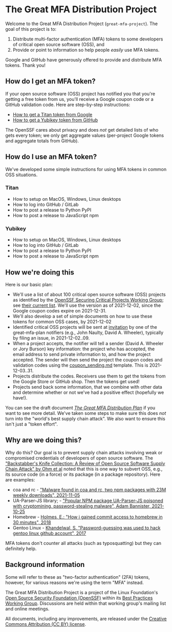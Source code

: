 # The Great MFA Distribution Project

Welcome to the Great MFA Distribution Project
(`great-mfa-project`).
The goal of this project is to:

1. Distribute multi-factor authentication (MFA) tokens to
   some developers of critical open source software (OSS), and
2. Provide or point to information so help people *easily* use MFA tokens.

Google and GitHub have generously offered to provide and distribute MFA tokens.
Thank you!

## How do I get an MFA token?

If your open source software (OSS) project has notified you that
you're getting a free token from us,
you'll receive a Google coupon code or a GitHub validation code.
Here are step-by-step instructions:

* [How to get a Titan token from Google](getting-titan-token-from-google.md)
* [How to get a Yubikey token from GitHub](getting-yubikey-token-from-github.md)

The OpenSSF cares about privacy and does *not* get detailed lists of
who gets every token; we only get aggregate values (per-project Google tokens
and aggregate totals from GitHub).

## How do I use an MFA token?

We've developed some simple instructions for using MFA tokens
in common OSS situations.

### Titan

* How to setup on MacOS, Windows, Linux desktops
* How to log into GitHub / GitLab
* How to post a release to Python PyPI
* How to post a release to JavaScript npm

### Yubikey

* How to setup on MacOS, Windows, Linux desktops
* How to log into GitHub / GitLab
* How to post a release to Python PyPI
* How to post a release to JavaScript npm

## How we're doing this

Here is our basic plan:
* We'll use a list of about 100 critical open source software (OSS) projects
  as identified by the [OpenSSF Securing Critical Projects Working Group](https://github.com/ossf/wg-securing-critical-projects); see
  [their current list](https://docs.google.com/spreadsheets/d/1ONZ4qeMq8xmeCHX03lIgIYE4MEXVfVL6oj05lbuXTDM/edit#gid=0). We'll use the version as of
  2021-12-02, since the Google coupon codes expire on 2021-12-31.
* We'll also develop a set of simple documents on how to use these tokens
  for common OSS cases, by 2021-12-02
* Identified critical OSS projects will be sent at [invitation](./invitation.md) by one of the great-mfa-plan notifiers (e.g., John Naulty, David A. Wheeler), typically by filing an issue, in 2021-12-02..09.
* When a project accepts, the notifier will tell a sender (David A. Wheeler or Jory Burson) key information: the project who has accepted, the email address to send private information to, and how the project accepted. The sender will then send the project the coupon codes and validation codes using the [coupon_sending.md](./coupond_code.md) template. This is 2021-12-03..31.
* Projects distribute the codes. Receivers use them to get the tokens from
  the Google Store or GitHub shop. Then the tokens get used!
* Projects send back some information, that we combine with other data
  and determine whether or not we've had a positive effect (hopefully we have!).

You can see the draft document
[*The Great MFA Distribution Plan*](https://docs.google.com/document/d/1Hhg4KcLCzEdd9ZcbdEviN0TIUTLyWDsIdF6B_hY3Xv0/edit) if you want to see more detail.
We've taken some steps to make sure this does *not* turn into
the "world's best supply chain attack".
We also want to ensure this isn't just a "token effort".


## Why are we doing this?

Why do this? Our goal is to prevent supply chain attacks involving
weak or compromised credentials of developers of open source software.
The
["Backstabber's Knife Collection: A Review of Open Source Software Supply Chain Attack" by Ohm et al](https://arxiv.org/abs/2005.09535)
noted that this is one way to subvert OSS, e.g.,
its source code (in a force) or its package (in a package repository).
Here are examples:

* coa and rc - ["Malware found in coa and rc, two npm packages with 23M weekly downloads", 2021-11-05](https://therecord.media/malware-found-in-coa-and-rc-two-npm-packages-with-23m-weekly-downloads/)
* UA-Parser-JS library;  - ["Popular NPM package UA-Parser-JS poisoned with cryptomining, password-stealing malware", Adam Bannister, 2021-10-25](https://portswigger.net/daily-swig/popular-npm-package-ua-parser-js-poisoned-with-cryptomining-password-stealing-malware)
* Homebrew - [Holmes, E.: "How i gained commit access to homebrew in 30 minutes", 2018](https://medium.com/@vesirin/how-i-gained-commit-access-to-homebrew-in-30-minutes-2ae314df03ab)
* Gentoo Linux - [Khandelwal, S. "Password-guessing was used to hack gentoo linux github account", 2017]( https://thehackernews.com/2018/07/github-hacking-gentoo-linux.html)

MFA tokens don't counter all attacks (such as typosquatting)
but they can definitely help.

## Background information

Some will refer to these as "two-factor authentication" (2FA) tokens,
however, for various reasons we're using the term "MFA" instead.

The Great MFA Distribution Project is a project of the Linux Foundation's
[Open Source Security Foundation (OpenSSF)](https://openssf.org/)
within its
[Best Practices Working Group](https://github.com/ossf/wg-best-practices-os-developers).
Discussions are held within that working group's
mailing list and online meetings.

All documents, including any improvements, are released under the
[Creative Commons Attribution (CC BY) license](https://creativecommons.org/licenses/by/4.0/).
